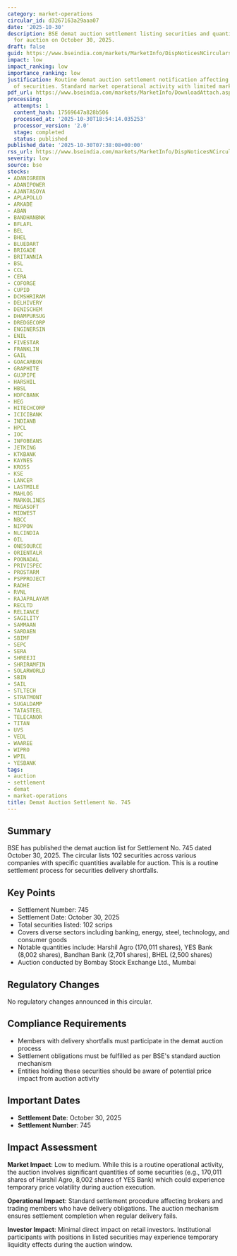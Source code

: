 ```yaml
---
category: market-operations
circular_id: d3267163a29aaa07
date: '2025-10-30'
description: BSE demat auction settlement listing securities and quantities available
  for auction on October 30, 2025.
draft: false
guid: https://www.bseindia.com/markets/MarketInfo/DispNoticesNCirculars.aspx?Noticeid={387AFBCC-CC8F-4AC9-94DF-1AEF101FD094}&noticeno=20251030-9&dt=10/30/2025&icount=9&totcount=63&flag=0
impact: low
impact_ranking: low
importance_ranking: low
justification: Routine demat auction settlement notification affecting specific quantities
  of securities. Standard market operational activity with limited market-wide impact.
pdf_url: https://www.bseindia.com/markets/MarketInfo/DownloadAttach.aspx?id=20251030-9&attachedId=8c0aebc5-9944-4c7f-8dc6-ed6cd3704070
processing:
  attempts: 1
  content_hash: 17569647a828b506
  processed_at: '2025-10-30T18:54:14.035253'
  processor_version: '2.0'
  stage: completed
  status: published
published_date: '2025-10-30T07:38:08+00:00'
rss_url: https://www.bseindia.com/markets/MarketInfo/DispNoticesNCirculars.aspx?Noticeid={387AFBCC-CC8F-4AC9-94DF-1AEF101FD094}&noticeno=20251030-9&dt=10/30/2025&icount=9&totcount=63&flag=0
severity: low
source: bse
stocks:
- ADANIGREEN
- ADANIPOWER
- AJANTASOYA
- APLAPOLLO
- ARKADE
- ABAN
- BANDHANBNK
- BFLAFL
- BEL
- BHEL
- BLUEDART
- BRIGADE
- BRITANNIA
- BSL
- CCL
- CERA
- COFORGE
- CUPID
- DCMSHRIRAM
- DELHIVERY
- DENISCHEM
- DHAMPURSUG
- DREDGECORP
- ENGINERSIN
- ENIL
- FIVESTAR
- FRANKLIN
- GAIL
- GOACARBON
- GRAPHITE
- GUJPIPE
- HARSHIL
- HBSL
- HDFCBANK
- HEG
- HITECHCORP
- ICICIBANK
- INDIANB
- HPCL
- IOC
- INFOBEANS
- JETKING
- KTKBANK
- KAYNES
- KROSS
- KSE
- LANCER
- LASTMILE
- MAHLOG
- MARKOLINES
- MEGASOFT
- MIDWEST
- NBCC
- NIPPON
- NLCINDIA
- OIL
- ONESOURCE
- ORIENTALR
- POONADAL
- PRIVISPEC
- PROSTARM
- PSPPROJECT
- RADHE
- RVNL
- RAJAPALAYAM
- RECLTD
- RELIANCE
- SAGILITY
- SAMMAAN
- SARDAEN
- SBIMF
- SEPC
- SERA
- SHREEJI
- SHRIRAMFIN
- SOLARWORLD
- SBIN
- SAIL
- STLTECH
- STRATMONT
- SUGALDAMP
- TATASTEEL
- TELECANOR
- TITAN
- UVS
- VEDL
- WAAREE
- WIPRO
- WPIL
- YESBANK
tags:
- auction
- settlement
- demat
- market-operations
title: Demat Auction Settlement No. 745
---
```


## Summary

BSE has published the demat auction list for Settlement No. 745 dated October 30, 2025. The circular lists 102 securities across various companies with specific quantities available for auction. This is a routine settlement process for securities delivery shortfalls.

## Key Points

- Settlement Number: 745
- Settlement Date: October 30, 2025
- Total securities listed: 102 scrips
- Covers diverse sectors including banking, energy, steel, technology, and consumer goods
- Notable quantities include: Harshil Agro (170,011 shares), YES Bank (8,002 shares), Bandhan Bank (2,701 shares), BHEL (2,500 shares)
- Auction conducted by Bombay Stock Exchange Ltd., Mumbai

## Regulatory Changes

No regulatory changes announced in this circular.

## Compliance Requirements

- Members with delivery shortfalls must participate in the demat auction process
- Settlement obligations must be fulfilled as per BSE's standard auction mechanism
- Entities holding these securities should be aware of potential price impact from auction activity

## Important Dates

- **Settlement Date**: October 30, 2025
- **Settlement Number**: 745

## Impact Assessment

**Market Impact**: Low to medium. While this is a routine operational activity, the auction involves significant quantities of some securities (e.g., 170,011 shares of Harshil Agro, 8,002 shares of YES Bank) which could experience temporary price volatility during auction execution.

**Operational Impact**: Standard settlement procedure affecting brokers and trading members who have delivery obligations. The auction mechanism ensures settlement completion when regular delivery fails.

**Investor Impact**: Minimal direct impact on retail investors. Institutional participants with positions in listed securities may experience temporary liquidity effects during the auction window.